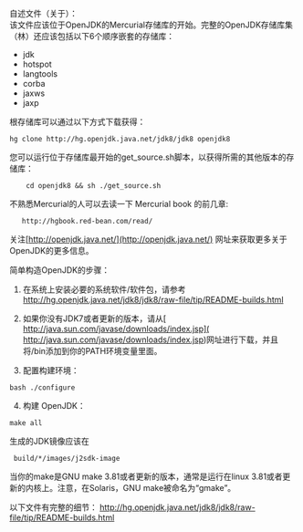 自述文件（关于）：  
该文件应该位于OpenJDK的Mercurial存储库的开始。完整的OpenJDK存储库集（林）还应该包括以下6个顺序嵌套的存储库：
+ jdk
+ hotspot
+ langtools
+ corba
+ jaxws
+ jaxp

根存储库可以通过以下方式下载获得：
```
hg clone http://hg.openjdk.java.net/jdk8/jdk8 openjdk8
```  

您可以运行位于存储库最开始的get_source.sh脚本，以获得所需的其他版本的存储库：
```
    cd openjdk8 && sh ./get_source.sh
```

不熟悉Mercurial的人可以去读一下  Mercurial book 的前几章:
```
   http://hgbook.red-bean.com/read/
```
关注[http://openjdk.java.net/](http://openjdk.java.net/) 网址来获取更多关于OpenJDK的更多信息。

简单构造OpenJDK的步骤：  

1. 在系统上安装必要的系统软件/软件包，请参考
http://hg.openjdk.java.net/jdk8/jdk8/raw-file/tip/README-builds.html

2. 如果你没有JDK7或者更新的版本，请从[ http://java.sun.com/javase/downloads/index.jsp]( http://java.sun.com/javase/downloads/index.jsp)网址进行下载，并且将/bin添加到你的PATH环境变量里面。
3. 配置构建环境：
 ```
 bash ./configure
 ```
4. 构建 OpenJDK：
 ```
 make all
 ```
 生成的JDK镜像应该在
 ```
  build/*/images/j2sdk-image
 ```
当你的make是GNU make 3.81或者更新的版本，通常是运行在linux 3.81或者更新的内核上。注意，在Solaris，GNU make被命名为“gmake”。

以下文件有完整的细节：
http://hg.openjdk.java.net/jdk8/jdk8/raw-file/tip/README-builds.html
